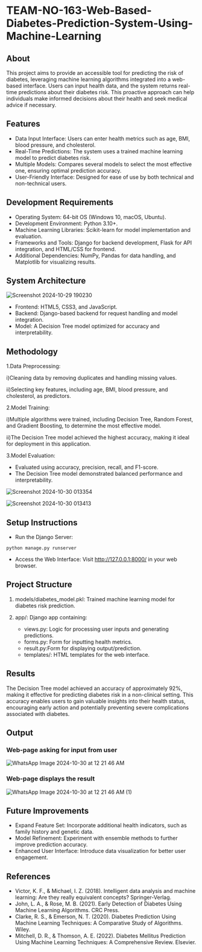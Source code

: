 # TEAM-NO-163-Web-Based-Diabetes-Prediction-System-Using-Machine-Learning
## About

This project aims to provide an accessible tool for predicting the risk of diabetes, leveraging machine learning algorithms integrated into a web-based interface. Users can input health data, and the system returns real-time predictions about their diabetes risk. This proactive approach can help individuals make informed decisions about their health and seek medical advice if necessary.

## Features

- Data Input Interface: Users can enter health metrics such as age, BMI, blood pressure, and cholesterol.
- Real-Time Predictions: The system uses a trained machine learning model to predict diabetes risk.
- Multiple Models: Compares several models to select the most effective one, ensuring optimal prediction accuracy.
- User-Friendly Interface: Designed for ease of use by both technical and non-technical users.

## Development Requirements

- Operating System: 64-bit OS (Windows 10, macOS, Ubuntu).
- Development Environment: Python 3.10+.
- Machine Learning Libraries: Scikit-learn for model implementation and evaluation.
- Frameworks and Tools: Django for backend development, Flask for API integration, and HTML/CSS for frontend.
- Additional Dependencies: NumPy, Pandas for data handling, and Matplotlib for visualizing results.

## System Architecture

![Screenshot 2024-10-29 190230](https://github.com/user-attachments/assets/0ed55d70-04e9-45d3-ac5e-86b4581426a6)

- Frontend: HTML5, CSS3, and JavaScript.
- Backend: Django-based backend for request handling and model integration.
- Model: A Decision Tree model optimized for accuracy and interpretability.

## Methodology

1.Data Preprocessing:

   i)Cleaning data by removing duplicates and handling missing values.

   ii)Selecting key features, including age, BMI, blood pressure, and cholesterol, as predictors.
    
2.Model Training:

   i)Multiple algorithms were trained, including Decision Tree, Random Forest, and Gradient Boosting, to determine the most effective model.
    
   ii)The Decision Tree model achieved the highest accuracy, making it ideal for deployment in this application.
    
3.Model Evaluation:

   - Evaluated using accuracy, precision, recall, and F1-score.
   - The Decision Tree model demonstrated balanced performance and interpretability.
     
![Screenshot 2024-10-30 013354](https://github.com/user-attachments/assets/c9a79388-5947-4e7e-b313-c2c7e24bfe22)

![Screenshot 2024-10-30 013413](https://github.com/user-attachments/assets/2f8d3456-9dfe-48a1-9641-2024b9df79e8)

## Setup Instructions

- Run the Django Server:
```
python manage.py runserver
```
- Access the Web Interface: Visit http://127.0.0.1:8000/ in your web browser.

## Project Structure

1. models/diabetes_model.pkl: Trained machine learning model for diabetes risk prediction.

2. app/: Django app containing:
   - views.py: Logic for processing user inputs and generating predictions.
   - forms.py: Form for inputting health metrics.
   - result.py:Form for displaying output/prediction.
   - templates/: HTML templates for the web interface.
               
## Results

The Decision Tree model achieved an accuracy of approximately 92%, making it effective for predicting diabetes risk in a non-clinical setting. This accuracy enables users to gain valuable insights into their health status, encouraging early action and potentially preventing severe complications associated with diabetes.

## Output 
### Web-page asking for input from user
![WhatsApp Image 2024-10-30 at 12 21 46 AM](https://github.com/user-attachments/assets/c9ec856f-7faf-4a92-839d-51393736528e)

### Web-page displays the result
![WhatsApp Image 2024-10-30 at 12 21 46 AM (1)](https://github.com/user-attachments/assets/19a02e2c-3482-48da-beab-e21c16934673)

## Future Improvements

  - Expand Feature Set: Incorporate additional health indicators, such as family history and genetic data.
  - Model Refinement: Experiment with ensemble methods to further improve prediction accuracy.
  - Enhanced User Interface: Introduce data visualization for better user engagement.
    
## References

 - Victor, K. F., & Michael, I. Z. (2018). Intelligent data analysis and machine learning: Are they really equivalent concepts? Springer-Verlag.
 - John, L. A., & Rose, M. B. (2021). Early Detection of Diabetes Using Machine Learning Algorithms. CRC Press.
 - Clarke, R. S., & Emerson, N. T. (2020). Diabetes Prediction Using Machine Learning Techniques: A Comparative Study of Algorithms. Wiley.
 - Mitchell, D. R., & Thomson, A. E. (2022). Diabetes Mellitus Prediction Using Machine Learning Techniques: A Comprehensive Review. Elsevier.
